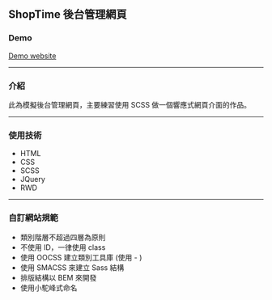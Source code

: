 ## ShopTime 後台管理網頁

### Demo
[Demo website](https://music24241.github.io/ShopTime_ManagedWebsite/)
***
### 介紹
此為模擬後台管理網頁，主要練習使用 SCSS 做一個響應式網頁介面的作品。
***
### 使用技術
- HTML
- CSS
- SCSS
- JQuery
- RWD
***
### 自訂網站規範
- 類別階層不超過四層為原則
- 不使用 ID，一律使用 class
- 使用 OOCSS 建立類別工具庫 (使用 - )
- 使用 SMACSS 來建立 Sass 結構
- 排版結構以 BEM 來開發
- 使用小駝峰式命名
